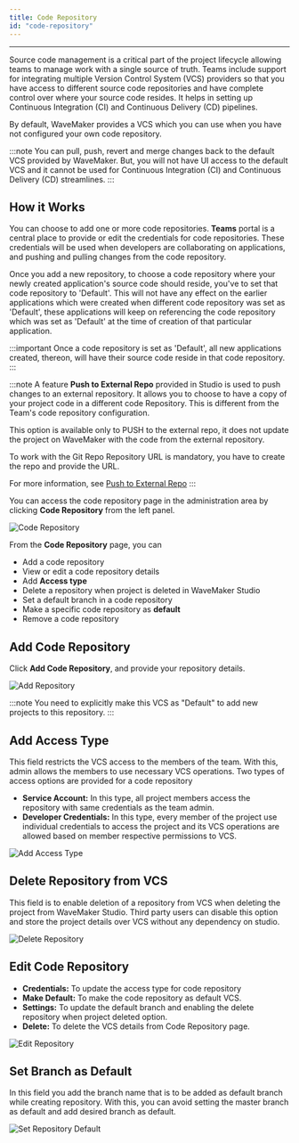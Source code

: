 ```yaml
---
title: Code Repository
id: "code-repository"
---
```

---

Source code management is a critical part of the project lifecycle allowing teams to manage work with a single source of truth. Teams include support for integrating multiple Version Control System (VCS) providers so that you have access to different source code repositories and have complete control over where your source code resides. It helps in setting up Continuous Integration (CI) and Continuous Delivery (CD) pipelines.

By default, WaveMaker provides a VCS which you can use when you have not configured your own code repository.

:::note
You can pull, push, revert and merge changes back to the default VCS provided by WaveMaker. But, you will not have UI access to the default VCS and it cannot be used for Continuous Integration (CI) and Continuous Delivery (CD) streamlines.
:::

## How it Works

You can choose to add one or more code repositories. **Teams** portal is a central place to provide or edit the credentials for code repositories. These credentials will be used when developers are collaborating on applications, and pushing and pulling changes from the code repository.

Once you add a new repository, to choose a code repository where your newly created application's source code should reside, you've to set that code repository to 'Default'. This will not have any effect on the earlier applications which were created when different code repository was set as 'Default', these applications will keep on referencing the code repository which was set as 'Default' at the time of creation of that particular application.

:::important
Once a code repository is set as 'Default', all new applications created, thereon, will have their source code reside in that code repository.
:::

:::note
A feature **Push to External Repo** provided in Studio is used to push changes to an external repository. It allows you to choose to have a copy of your project code in a different code Repository. This is different from the Team's code repository configuration.

This option is available only to PUSH to the external repo, it does not update the project on WaveMaker with the code from the external repository.

To work with the Git Repo Repository URL is mandatory, you have to create the repo and provide the URL.

For more information, see [Push to External Repo](/learn/app-development/dev-integration/developer-collaboration/#push-to-external-repo)
:::

You can access the code repository page in the administration area by clicking **Code Repository** from the left panel.

![Code Repository](/learn/assets/wm_coderep_1_f.png)

From the **Code Repository** page, you can

* Add a code repository  
* View or edit a code repository details
* Add **Access type**
* Delete a repository when project is deleted in WaveMaker Studio
* Set a default branch in a code repository
* Make a specific code repository as **default**
* Remove a code repository

## Add Code Repository

Click **Add Code Repository**, and provide your repository details.

![Add Repository](/learn/assets/wm_coderep_2_f.png)

:::note
You need to explicitly make this VCS as "Default" to add new projects to this repository.
:::

## Add Access Type

This field restricts the VCS access to the members of the team. With this, admin allows the members to use necessary VCS operations. Two types of access options are provided for a code repository

- **Service Account:** In this type, all project members access the repository with same credentials as the team admin.
- **Developer Credentials:** In this type, every member of the project use individual credentials to access the project and its VCS operations are allowed based on member respective permissions to VCS.

![Add Access Type](/learn/assets/wm_coderep_3_f.png)

## Delete Repository from VCS

This field is to enable deletion of a repository from VCS when deleting the project from WaveMaker Studio. Third party users can disable this option and store the project details over VCS without any dependency on studio.

![Delete Repository](/learn/assets/wm_coderep_4_f.png)

## Edit Code Repository

- **Credentials:** To update the access type for code repository
- **Make Default:** To make the code repository as default VCS.
- **Settings:** To update the default branch and enabling the delete repository when project deleted option.
- **Delete:** To delete the VCS details from Code Repository page.

![Edit Repository](/learn/assets/wm_coderep_6_f.png)

## Set Branch as Default

In this field you add the branch name that is to be added as default branch while creating repository. With this, you can avoid setting the master branch as default and add desired branch as default.

![Set Repository Default](/learn/assets/wm_coderep_5_f.png)
